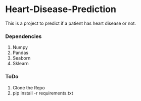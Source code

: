 # Heart-Disease-Prediction 

This is a project to predict if a patient has heart disease or not.
### Dependencies
1. Numpy
2. Pandas
3. Seaborn
4. Sklearn
### ToDo
1. Clone the Repo
2. pip install -r requirements.txt
